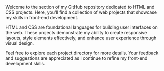 Welcome to the section of my GitHub repository dedicated to HTML and CSS projects. Here, you'll find a collection of web projects that showcase my skills in front-end development.

 HTML and CSS are foundational languages for building user interfaces on the web. These projects demonstrate my ability to create responsive layouts, style elements effectively, and enhance user experience through visual design.

Feel free to explore each project directory for more details. Your feedback and suggestions are appreciated as I continue to refine my front-end development skills.
